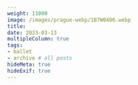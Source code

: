 ```yaml
---
weight: 11000
image: /images/prague-webp/1B7W0406.webp
title:
date: 2023-03-13
multipleColumn: true
tags:
- ballet
- archive # all posts
hideMeta: true
hideExif: true
---
```

